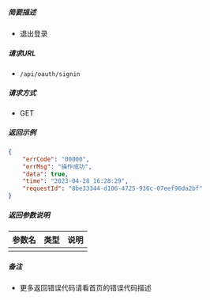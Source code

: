 ##### 简要描述

- 退出登录

##### 请求URL
- ` /api/oauth/signin `

##### 请求方式
- GET

##### 返回示例

````json
{
    "errCode": "00000",
    "errMsg": "操作成功",
    "data": true,
    "time": "2023-04-28 16:28:29",
    "requestId": "8be33344-d106-4725-936c-07eef96da2bf"
}
````

##### 返回参数说明

|参数名|类型|说明|
|:-----  |:-----|-----                           |
| |   |  |

##### 备注

- 更多返回错误代码请看首页的错误代码描述




